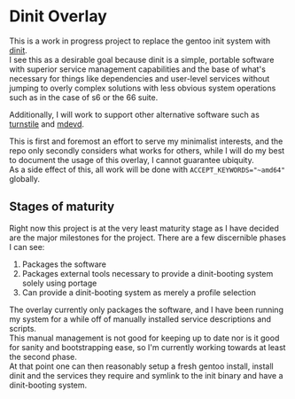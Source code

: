 # Dinit Overlay
This is a work in progress project to replace the gentoo init system with [dinit](https://github.com/davmac314/dinit).\
I see this as a desirable goal because dinit is a simple, portable software with superior service management capabilities
and the base of what's necessary for things like dependencies and user-level services
without jumping to overly complex solutions with less obvious system operations such as in the case of s6 or the 66 suite.

Additionally, I will work to support other alternative software such as [turnstile](https://github.com/chimera-linux/turnstile) and [mdevd](https://github.com/skarnet/mdevd).

This is first and foremost an effort to serve my minimalist interests, and the repo only secondly considers what works for others, 
while I will do my best to document the usage of this overlay, I cannot guarantee ubiquity.\
As a side effect of this, all work will be done with `ACCEPT_KEYWORDS="~amd64"` globally.

## Stages of maturity
Right now this project is at the very least maturity stage as I have decided are the major milestones for the project. There are a few discernible phases I can see:
1. Packages the software
2. Packages external tools necessary to provide a dinit-booting system solely using portage
3. Can provide a dinit-booting system as merely a profile selection

The overlay currently only packages the software, and I have been running my system for a while off of manually installed service descriptions and scripts.\
This manual management is not good for keeping up to date nor is it good for sanity and bootstrapping ease, so I'm currently working towards at least the second phase.\
At that point one can then reasonably setup a fresh gentoo install, install dinit and the services they require and symlink to the init binary and have a dinit-booting system.
